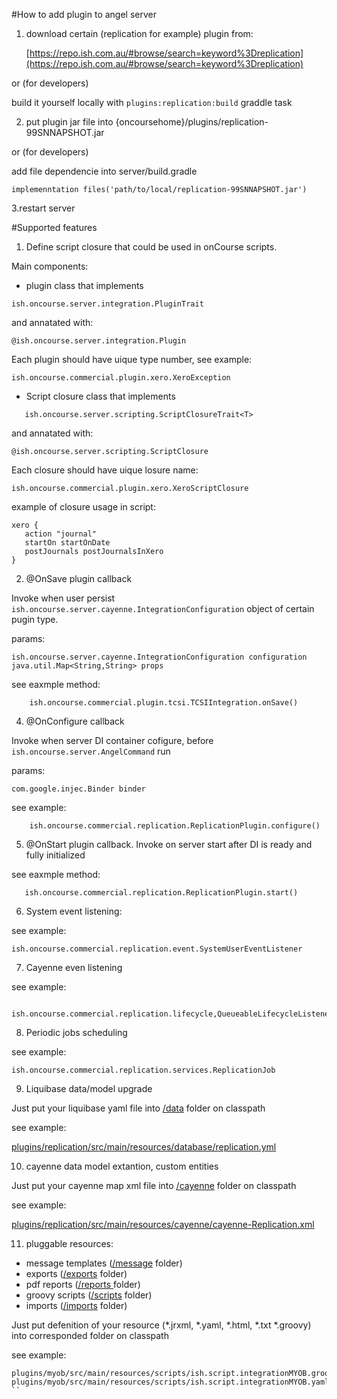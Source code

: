 #How to add plugin to angel server
1. download certain (replication for example) plugin from:

   [https://repo.ish.com.au/#browse/search=keyword%3Dreplication](https://repo.ish.com.au/#browse/search=keyword%3Dreplication)

or (for developers)

build it yourself locally with `plugins:replication:build` graddle task

2. put plugin jar file into {oncoursehome}/plugins/replication-99SNNAPSHOT.jar

or (for developers)

add file dependencie into server/build.gradle
```
implemenntation files('path/to/local/replication-99SNNAPSHOT.jar')
```

3.restart server

#Supported features

1. Define script closure that could be used in onCourse scripts.

 Main components:
 - plugin class that implements
```
ish.oncourse.server.integration.PluginTrait
```
and annatated with:
```
@ish.oncourse.server.integration.Plugin
```
Each plugin should have uique type number, see example:
```
ish.oncourse.commercial.plugin.xero.XeroException
```
 - Script closure class that implements
```
   ish.oncourse.server.scripting.ScriptClosureTrait<T>
```
and annatated with:
```
@ish.oncourse.server.scripting.ScriptClosure
```
Each closure should have uique losure name:

```
ish.oncourse.commercial.plugin.xero.XeroScriptClosure
```
example of closure usage in script:
```
xero {
   action "journal"
   startOn startOnDate
   postJournals postJournalsInXero
}
```

2. @OnSave plugin callback

Invoke when user persist `ish.oncourse.server.cayenne.IntegrationConfiguration` object of certain pugin type.

params:
```
ish.oncourse.server.cayenne.IntegrationConfiguration configuration
java.util.Map<String,String> props
```
see eaxmple method:
```
    ish.oncourse.commercial.plugin.tcsi.TCSIIntegration.onSave()
```

4. @OnConfigure callback

Invoke when server DI container cofigure, before `ish.oncourse.server.AngelCommand` run

params:
```
com.google.injec.Binder binder
```
see example:
```
    ish.oncourse.commercial.replication.ReplicationPlugin.configure()
```



5. @OnStart plugin callback. Invoke on server start after DI is ready and fully initialized

see eaxmple method:
```
   ish.oncourse.commercial.replication.ReplicationPlugin.start()
```

6. System event listening:

see example:
```
ish.oncourse.commercial.replication.event.SystemUserEventListener
```

7. Cayenne even listening

see example:
```
   ish.oncourse.commercial.replication.lifecycle,QueueableLifecycleListener
```

8. Periodic jobs scheduling

see example:
```
ish.oncourse.commercial.replication.services.ReplicationJob
```

9. Liquibase data/model upgrade

Just put your liquibase yaml file into [/data]() folder on classpath

see example:

[plugins/replication/src/main/resources/database/replication.yml]()

10. cayenne data model extantion, custom entities

Just put your cayenne map xml file into [/cayenne]() folder on classpath

see example:

[plugins/replication/src/main/resources/cayenne/cayenne-Replication.xml]()

11. pluggable resources:

   - message templates ([/message]() folder)
   - exports ([/exports]() folder)
   - pdf reports ([/reports ]() folder)
   - groovy scripts ([/scripts]() folder)
   - imports ([/imports]() folder)

Just put defenition of your resource (*.jrxml, *.yaml, *.html, *.txt *.groovy) into corresponded folder on classpath

see example:
```
plugins/myob/src/main/resources/scripts/ish.script.integrationMYOB.groovy
plugins/myob/src/main/resources/scripts/ish.script.integrationMYOB.yaml
``